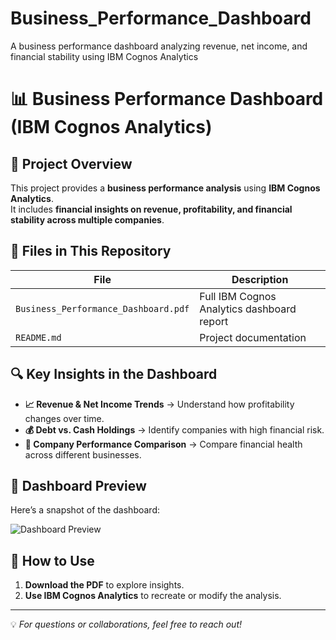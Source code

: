 # Business_Performance_Dashboard
A business performance dashboard analyzing revenue, net income, and financial stability using IBM Cognos Analytics
# 📊 Business Performance Dashboard (IBM Cognos Analytics)

## 📌 Project Overview
This project provides a **business performance analysis** using **IBM Cognos Analytics**.  
It includes **financial insights on revenue, profitability, and financial stability across multiple companies**.

## 📂 Files in This Repository
| File | Description |
|------|------------|
| `Business_Performance_Dashboard.pdf` | Full IBM Cognos Analytics dashboard report |
| `README.md` | Project documentation |

## 🔍 Key Insights in the Dashboard
- **📈 Revenue & Net Income Trends** → Understand how profitability changes over time.
- **💰 Debt vs. Cash Holdings** → Identify companies with high financial risk.
- **🏢 Company Performance Comparison** → Compare financial health across different businesses.

## 📸 Dashboard Preview
Here’s a snapshot of the dashboard:

![Dashboard Preview](screenshots/dashboard_preview.png)

## 🚀 How to Use
1. **Download the PDF** to explore insights.  
2. **Use IBM Cognos Analytics** to recreate or modify the analysis.  

---
💡 _For questions or collaborations, feel free to reach out!_
